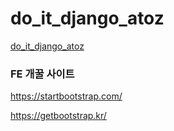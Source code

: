 # do_it_django_atoz
[do_it_django_atoz](https://bookclub.yes24.com/BookClub/Detail/96804807)

### FE 개꿀 사이트

<https://startbootstrap.com/>

<https://getbootstrap.kr/>
